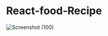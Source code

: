 # React-food-Recipe
![Screenshot (100)](https://user-images.githubusercontent.com/62586380/104961264-fb237380-59fb-11eb-8ab3-43d516658863.png)

